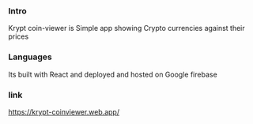 ### Intro
Krypt coin-viewer is Simple app showing Crypto currencies against their prices

### Languages
Its built with React and deployed and hosted on Google firebase

### link
https://krypt-coinviewer.web.app/